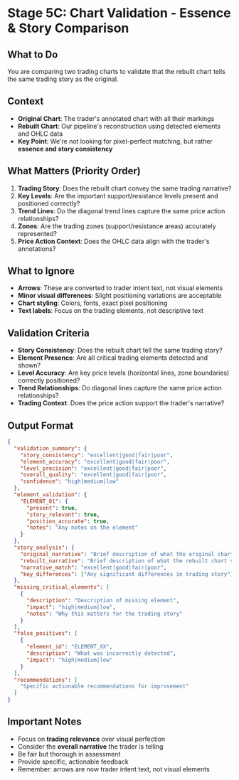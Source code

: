 # Stage 5C: Chart Validation - Essence & Story Comparison

## What to Do
You are comparing two trading charts to validate that the rebuilt chart tells the same trading story as the original.

## Context
- **Original Chart**: The trader's annotated chart with all their markings
- **Rebuilt Chart**: Our pipeline's reconstruction using detected elements and OHLC data
- **Key Point**: We're not looking for pixel-perfect matching, but rather **essence and story consistency**

## What Matters (Priority Order)
1. **Trading Story**: Does the rebuilt chart convey the same trading narrative?
2. **Key Levels**: Are the important support/resistance levels present and positioned correctly?
3. **Trend Lines**: Do the diagonal trend lines capture the same price action relationships?
4. **Zones**: Are the trading zones (support/resistance areas) accurately represented?
5. **Price Action Context**: Does the OHLC data align with the trader's annotations?

## What to Ignore
- **Arrows**: These are converted to trader intent text, not visual elements
- **Minor visual differences**: Slight positioning variations are acceptable
- **Chart styling**: Colors, fonts, exact pixel positioning
- **Text labels**: Focus on the trading elements, not descriptive text

## Validation Criteria
- **Story Consistency**: Does the rebuilt chart tell the same trading story?
- **Element Presence**: Are all critical trading elements detected and shown?
- **Level Accuracy**: Are key price levels (horizontal lines, zone boundaries) correctly positioned?
- **Trend Relationships**: Do diagonal lines capture the same price action relationships?
- **Trading Context**: Does the price action support the trader's narrative?

## Output Format
```json
{
  "validation_summary": {
    "story_consistency": "excellent|good|fair|poor",
    "element_accuracy": "excellent|good|fair|poor", 
    "level_precision": "excellent|good|fair|poor",
    "overall_quality": "excellent|good|fair|poor",
    "confidence": "high|medium|low"
  },
  "element_validation": {
    "ELEMENT_01": {
      "present": true,
      "story_relevant": true,
      "position_accurate": true,
      "notes": "Any notes on the element"
    }
  },
  "story_analysis": {
    "original_narrative": "Brief description of what the original chart shows",
    "rebuilt_narrative": "Brief description of what the rebuilt chart shows", 
    "narrative_match": "excellent|good|fair|poor",
    "key_differences": ["Any significant differences in trading story"]
  },
  "missing_critical_elements": [
    {
      "description": "Description of missing element",
      "impact": "high|medium|low",
      "notes": "Why this matters for the trading story"
    }
  ],
  "false_positives": [
    {
      "element_id": "ELEMENT_XX",
      "description": "What was incorrectly detected",
      "impact": "high|medium|low"
    }
  ],
  "recommendations": [
    "Specific actionable recommendations for improvement"
  ]
}
```

## Important Notes
- Focus on **trading relevance** over visual perfection
- Consider the **overall narrative** the trader is telling
- Be fair but thorough in assessment
- Provide specific, actionable feedback
- Remember: arrows are now trader intent text, not visual elements
